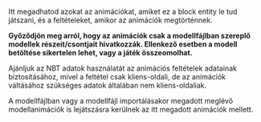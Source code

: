 Itt megadhatod azokat az animációkat, amiket ez a block entity le tud játszani, és a feltételeket, amikor az animációk megtörténnek.

**Győződjön meg arról, hogy az animációk csak a modellfájlban szereplő modellek részeit/csontjait hivatkozzák.
Ellenkező esetben a modell betöltése sikertelen lehet, vagy a játék összeomolhat.**

Ajánljuk az NBT adatok használatát az animációs feltételek adatainak biztosításához, mivel a feltétel csak kliens-oldali, de az animációk váltásához szükséges adatok általában nem kliens-oldaliak.

A modellfájlban vagy a modellfájl importálásakor megadott meglévő modellanimációk is
lejátszásra kerülnek az itt megadott animációk mellett.